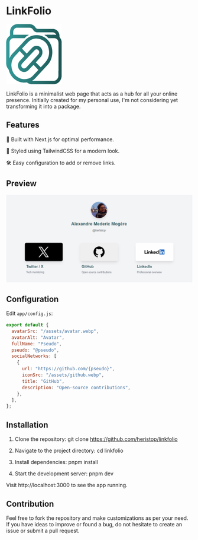 # LinkFolio

![Logo](/docs/linkfolio.png)

LinkFolio is a minimalist web page that acts as a hub for all your online presence. Initially created for my personal use, I'm not considering yet transforming it into a package.

## Features

🚀 Built with Next.js for optimal performance.

💅 Styled using TailwindCSS for a modern look.

🛠️ Easy configuration to add or remove links.

## Preview

![Preview](/docs/preview.png)

## Configuration

Edit `app/config.js`:

```js
export default {
  avatarSrc: "/assets/avatar.webp",
  avatarAlt: "Avatar",
  fullName: "Pseudo",
  pseudo: "@pseudo",
  socialNetworks: [
    {
      url: "https://github.com/{pseudo}",
      iconSrc: "/assets/github.webp",
      title: "GitHub",
      description: "Open-source contributions",
    },
  ],
};
```

## Installation

1. Clone the repository: git clone https://github.com/heristop/linkfolio

2. Navigate to the project directory: cd linkfolio

3. Install dependencies: pnpm install

4. Start the development server: pnpm dev

Visit http://localhost:3000 to see the app running.

## Contribution

Feel free to fork the repository and make customizations as per your need. If you have ideas to improve or found a bug, do not hesitate to create an issue or submit a pull request.
